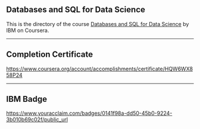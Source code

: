 ## Databases and SQL for Data Science

This is the directory of the course [Databases and SQL for Data Science](https://www.coursera.org/learn/sql-data-science) by IBM on Coursera.

---

## Completion Certificate 
https://www.coursera.org/account/accomplishments/certificate/HQW6WX858P24

---

## IBM Badge
https://www.youracclaim.com/badges/0141f98a-dd50-45b0-9224-3b010b69c02f/public_url
